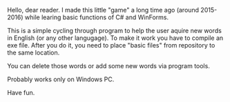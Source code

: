 Hello, dear reader. I made this little "game" a long time ago (around 2015-2016) while learing basic functions of C# and WinForms.

This is a simple cycling through program to help the user aquire new words in English (or any other langugage).
To make it work you have to compile an exe file. After you do it, you need to place "basic files" from repository to the same location.

You can delete those words or add some new words via program tools.

Probably works only on Windows PC.

Have fun.
